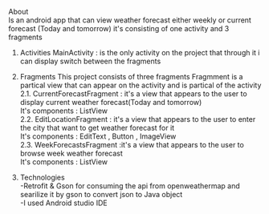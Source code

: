 About                                                                                                                                   
Is an android app that can view weather forecast either weekly or current forecast (Today and tomorrow)
it's consisting of one activity and 3 fragments
1. Activities
MainActivity : is the only activity on the project that through it i can display switch between the fragments
2. Fragments
This project consists of three fragments 
Fragmment is a partical view that can appear on the activity and is partical of the activity                                               
  2.1. CurrentForecastFragment : it's a view that appears to the user to display current weather forecast(Today and tomorrow)             
  It's components : ListView                                                                                                               
  2.2. EditLocationFragment : it's a view that appears to the user to enter the city that want to get weather forecast for it             
  It's components : EditText , Button , ImageView                                                                                         
  2.3. WeekForecastsFragment :it's a view that appears to the user to browse week weather forecast                                         
  It's components : ListView                                                                                                            
 
3. Technologies                                                                                                                         
-Retrofit & Gson for consuming the api from openweathermap and searilize it by gson to convert json to Java object                       
-I used Android studio IDE                                                                                                                    